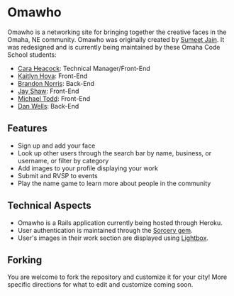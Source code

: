 Omawho
======

Omawho is a networking site for bringing together the creative faces in the Omaha, NE community. Omawho was originally created by [Sumeet Jain](https://github.com/sumeetjain). It was redesigned and is currently being maintained by these Omaha Code School students:

- [Cara Heacock](https://github.com/Caraheacock): Technical Manager/Front-End
- [Kaitlyn Hova](https://github.com/kaitlynhova): Front-End
- [Brandon Norris](https://github.com/BLNorris): Back-End
- [Jay Shaw](https://github.com/jayshaw): Front-End
- [Michael Todd](https://github.com/michaelsedits): Front-End
- [Dan Wells](https://github.com/danwells): Back-End

## Features

- Sign up and add your face
- Look up other users through the search bar by name, business, or username, or filter by category
- Add images to your profile displaying your work
- Submit and RVSP to events
- Play the name game to learn more about people in the community

## Technical Aspects

- Omawho is a Rails application currently being hosted through Heroku.
- User authentication is maintained through the [Sorcery gem](https://rubygems.org/gems/sorcery/versions/0.8.5).
- User's images in their work section are displayed using [Lightbox](http://lokeshdhakar.com/projects/lightbox2/).

## Forking

You are welcome to fork the repository and customize it for your city! More specific directions for what to edit and customize coming soon.